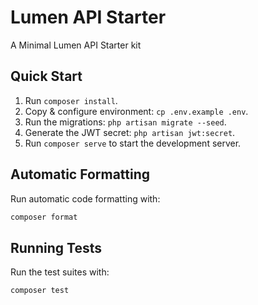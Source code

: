 # Lumen API Starter

A Minimal Lumen API Starter kit

## Quick Start

1.  Run `composer install`.
2.  Copy & configure environment: `cp .env.example .env`.
3.  Run the migrations: `php artisan migrate --seed`.
4.  Generate the JWT secret: `php artisan jwt:secret`.
5.  Run `composer serve` to start the development server.

## Automatic Formatting

Run automatic code formatting with:

```bash
composer format
```

## Running Tests

Run the test suites with:

```bash
composer test
```
